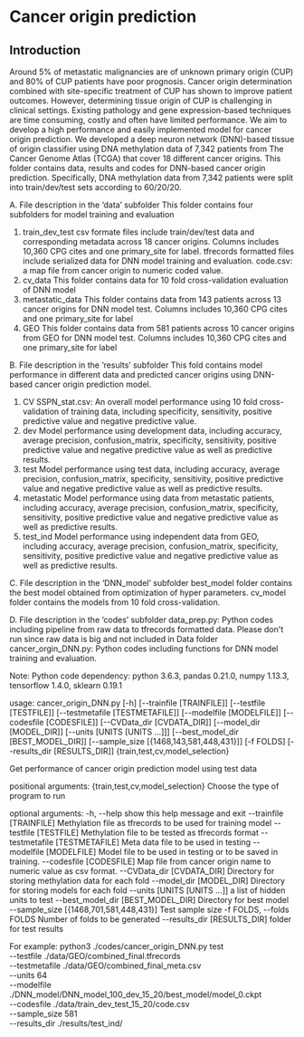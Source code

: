 
# Cancer origin prediction
## Introduction
   Around 5% of metastatic malignancies are of unknown primary origin (CUP) and 80% of CUP patients have poor prognosis. Cancer origin determination combined with site-specific treatment of CUP has shown to improve patient outcomes. However, determining tissue origin of CUP is challenging in clinical settings. Existing pathology and gene expression-based techniques are time consuming, costly and often have limited performance. We aim to develop a high performance and easily implemented model for cancer origin prediction.
   We developed a deep neuron network (DNN)-based tissue of origin classifier using DNA methylation data of 7,342 patients from The Cancer Genome Atlas (TCGA) that cover 18 different cancer origins. 
This folder contains data, results and codes for DNN-based cancer origin prediction. Specifically, DNA methylation data from 7,342 patients were split into train/dev/test sets according to 60/20/20.

A. File description in the ‘data’ subfolder
This folder contains four subfolders for model training and evaluation
   1. train_dev_test
   csv formate files include train/dev/test data and corresponding metadata across 18 cancer origins. Columns includes 10,360 CPG cites and one primary_site for label. tfrecords formatted files include serialized data for DNN model training and evaluation.
   code.csv: a map file from cancer origin to numeric coded value.
   2. cv_data
   This folder contains data for 10 fold cross-validation evaluation of DNN model
   3. metastatic_data
   This folder contains data from 143 patients across 13 cancer origins for DNN model test. Columns includes 10,360 CPG cites and one primary_site for label
   4. GEO
   This folder contains data from 581 patients across 10 cancer origins from GEO for DNN model test. Columns includes 10,360 CPG cites and one primary_site for label


B. File description in the ‘results’ subfolder
This fold contains model performance in different data and predicted cancer origins using DNN-based cancer origin prediction model.
   1. CV
   SSPN_stat.csv: An overall model performance using 10 fold cross-validation of training data, including specificity, sensitivity, positive predictive value and negative predictive value.
   2. dev
   Model performance using development data, including accuracy, average precision, confusion_matrix, specificity, sensitivity, positive predictive value and negative predictive value as well as predictive results.
   3. test
   Model performance using test data, including accuracy, average precision, confusion_matrix, specificity, sensitivity, positive predictive value and negative predictive value as well as predictive results.
   4. metastatic
   Model performance using data from metastatic patients, including accuracy, average precision, confusion_matrix, specificity, sensitivity, positive predictive value and negative predictive value as well as predictive results.
   5. test_ind
   Model performance using independent data from GEO, including accuracy, average precision, confusion_matrix, specificity, sensitivity, positive predictive value and negative predictive value as well as predictive results.

C. File description in the ‘DNN_model’ subfolder
   best_model folder contains the best model obtained from optimization of hyper parameters.
   cv_model folder contains the models from 10 fold cross-validation.

D. File description in the ‘codes’ subfolder
data_prep.py: Python codes including pipeline from raw data to tfrecords formatted data. Please don't run since raw data is big and not included in Data folder
cancer_orgin_DNN.py:  Python codes including functions for DNN model training and evaluation.

Note: Python code dependency: python 3.6.3, pandas 0.21.0, numpy 1.13.3, tensorflow 1.4.0, sklearn 0.19.1

usage: cancer_origin_DNN.py [-h] [--trainfile [TRAINFILE]]
                            [--testfile [TESTFILE]]
                            [--testmetafile [TESTMETAFILE]]
                            [--modelfile [MODELFILE]]
                            [--codesfile [CODESFILE]]
                            [--CVData_dir [CVDATA_DIR]]
                            [--model_dir [MODEL_DIR]]
                            [--units [UNITS [UNITS ...]]]
                            [--best_model_dir [BEST_MODEL_DIR]]
                            [--sample_size [{1468,143,581,448,431}]]
                            [-f FOLDS] [--results_dir [RESULTS_DIR]]
                            {train,test,cv,model_selection}

Get performance of cancer origin prediction model using test data

positional arguments:
  {train,test,cv,model_selection}
                        Choose the type of program to run

optional arguments:
  -h, --help            show this help message and exit
  --trainfile [TRAINFILE]
                        Methylation file as tfrecords to be used for training model
  --testfile [TESTFILE]
                        Methylation file to be tested as tfrecords format
  --testmetafile [TESTMETAFILE]
                        Meta data file to be used in testing
  --modelfile [MODELFILE]
                        Model file to be used in testing or to be saved in training.
  --codesfile [CODESFILE]
                        Map file from cancer origin name to numeric value as csv format.
  --CVData_dir [CVDATA_DIR]
                        Directory for storing methylation data for each fold
  --model_dir [MODEL_DIR]
                        Directory for storing models for each fold
  --units [UNITS [UNITS ...]]
                        a list of hidden units to test
  --best_model_dir [BEST_MODEL_DIR]
                        Directory for best model
  --sample_size [{1468,701,581,448,431}]
                        Test sample size
  -f FOLDS, --folds FOLDS
                        Number of folds to be generated
  --results_dir [RESULTS_DIR]
                        folder for test results

For example:
python3 ./codes/cancer_origin_DNN.py test \
                                         --testfile ./data/GEO/combined_final.tfrecords \
                                         --testmetafile ./data/GEO/combined_final_meta.csv \
                                         --units 64  \
                                         --modelfile ./DNN_model/DNN_model_100_dev_15_20/best_model/model_0.ckpt \
                                         --codesfile ./data/train_dev_test_15_20/code.csv \
                                         --sample_size 581 \
                                         --results_dir ./results/test_ind/
